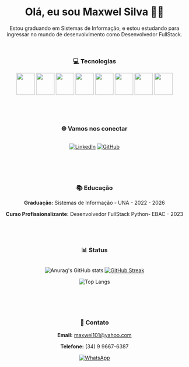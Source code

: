 <div align="center">
          
<h1 align="center" > Olá, eu sou Maxwel Silva 👋🏻</h1>
<p align="center">
Estou graduando em Sistemas de Informação, e estou estudando para ingressar no mundo de desenvolvimento como Desenvolvedor FullStack.       
</p>
<br>


<h3 align="center" >💻 Tecnologias </h3>

<div style="display: inline-block" align="center"> 
          <img src="https://cdn.jsdelivr.net/gh/devicons/devicon@latest/icons/python/python-original.svg" height="60" width="50" /> 
          <img src="https://cdn.jsdelivr.net/gh/devicons/devicon@latest/icons/javascript/javascript-plain.svg" height="60" width="50" /> 
          <img src="https://cdn.jsdelivr.net/gh/devicons/devicon@latest/icons/typescript/typescript-original.svg" height="60" width="50" /> 
          <img src="https://cdn.jsdelivr.net/gh/devicons/devicon@latest/icons/html5/html5-original.svg" height="60" width="50" /> 
          <img src="https://cdn.jsdelivr.net/gh/devicons/devicon@latest/icons/css3/css3-original.svg" height="60" width="50" />     
          <img src="https://cdn.jsdelivr.net/gh/devicons/devicon@latest/icons/gulp/gulp-plain.svg" height="60" width="50" /> 
          <img src="https://cdn.jsdelivr.net/gh/devicons/devicon@latest/icons/sass/sass-original.svg" height="60" width="50" />  
          <img src="https://cdn.jsdelivr.net/gh/devicons/devicon@latest/icons/vuejs/vuejs-original.svg" height="60" width="50" /> 
</div>

#
<br>
 
<h3 align="center" > 🌐 Vamos nos conectar </h3>

<div style="display: inline-block;" align="center" >
          
[![LinkedIn](https://img.shields.io/badge/LinkedIn-FF0000?style=for-the-badge&logo=linkedin&logoColor=white)](https://www.linkedin.com/in/maxwelsilvas/)
[![GitHub](https://img.shields.io/badge/GitHub-FF0000?style=for-the-badge&logo=github&logoColor=white)](https://github.com/MaxwelSilvas)
</div>

#
<br>

<h3 align="center" >  📚 Educação</h3>

<div align="center" >
          
 **Graduação:** Sistemas de Informação - UNA - 2022 - 2026
 
 **Curso Profissionalizante:** Desenvolvedor FullStack Python- EBAC - 2023
</div>

#
<br>

<h3 align="center" > 📊 Status</h3>

<div style="display: inline-block;" align="center">
          
<div>   
          
![Anurag's GitHub stats](https://github-readme-stats.vercel.app/api?username=MaxwelSilvas&show_icons=true&bg_color=000000&text_color=FFFFFF&title_color=FF0000&border_color=FF0000&icon_color=FF0000)
[![GitHub Streak](https://streak-stats.demolab.com/?user=MaxwelSilvas&theme=dark&background=000000&border=FF0000&dates=FF0000&currStreakLabel=FF0000&fire=FF0000&ring=FF0000&sideNums=FFFFFF)](https://git.io/streak-stats)
</div>

<div align="center">
                    
![Top Langs](https://github-readme-stats-git-masterrstaa-rickstaa.vercel.app/api/top-langs/?username=MaxwelSilvas&layout=compact&bg_color=000000&border_color=FF0000&title_color=FF0000&text_color=FFFFFF)
 </div>



</div>

#
<br>

<h3 align="center" > 📧 Contato</h3>

<div style="display:" align="center">
          
 **Email:** [maxwel101@yahoo.com](mailto:maxwel101@yahoo.com)
          
 **Telefone:** (34) 9 9667-6387

 [![WhatsApp](https://img.shields.io/badge/WhatsApp-25D366?style=for-the-badge&logo=whatsapp&logoColor=white)](https://wa.me/5534996676387)
 </div>

#
</div>
